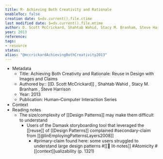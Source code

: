 ```yaml
---
title: R- Achieving Both Creativity and Rationale
enableToc: false
creation date: $=dv.current().file.ctime
last modified date: $=dv.current().file.mtime
author: D. Scott McCrickard, Shahtab Wahid, Stacy M. Branham, Steve Harrison
year: 2013
reference: 
tags:
- resource
status: 
alias: "@mccrickardAchievingBothCreativity2013"
---
```

-   Metadata
    -   Title: Achieving Both Creativity and Rationale: Reuse in Design with Images and Claims
    -   Authored by:: [[D. Scott McCrickard]] , Shahtab Wahid , Stacy M. Branham , Steve Harrison
    -   Year: 2013
    -   Publication: Human–Computer Interaction Series
-   Context
-   Reading notes
    -   The size/complexity of [[Design Patterns]] may make them difficult to understand
        -   Users of the Damask storyboarding tool that leveraged the [[reuse]] of [[Design Patterns]] complained #secondary-claim from [[@linEmployingPatternsLayers2008]]
            -   #primary-claim found here: some users struggled to understand large design patterns #[[📝 lit-notes]] #Atomicity #[[context]]ualizability (p. 1321)